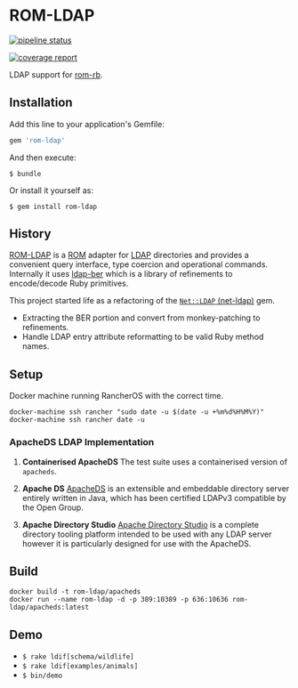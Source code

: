 # ROM-LDAP

[![pipeline status](https://gitlab.com/peterdavidhamilton/rom-ldap/badges/develop/pipeline.svg)](https://gitlab.com/peterdavidhamilton/rom-ldap/commits/develop)

[![coverage report](https://gitlab.com/peterdavidhamilton/rom-ldap/badges/develop/coverage.svg)](https://gitlab.com/peterdavidhamilton/rom-ldap/commits/develop)

LDAP support for [rom-rb][rom-rb].

## Installation

Add this line to your application's Gemfile:

```ruby
gem 'rom-ldap'
```

And then execute:

    $ bundle

Or install it yourself as:

    $ gem install rom-ldap

## History

[ROM-LDAP][rom-ldap] is a [ROM][rom-rb] adapter for [LDAP][ldap] directories and provides a convenient query interface, type coercion and operational commands. Internally it uses [ldap-ber][ldap-ber] which is a library of refinements to encode/decode Ruby primitives.

This project started life as a refactoring of the [`Net::LDAP` (net-ldap)][net-ldap] gem. 

- Extracting the BER portion and convert from monkey-patching to refinements.
- Handle LDAP entry attribute reformatting to be valid Ruby method names.


[ldap-ber]: https://gitlab.com/peterdavidhamilton/ldap-ber
[ldap]: https://ldap.com
[net-ldap]: https://github.com/ruby-ldap/ruby-net-ldap
[rom-ldap]: https://gitlab.com/peterdavidhamilton/rom-ldap
[rom-rb]: https://rom-rb.org



## Setup

Docker machine running RancherOS with the correct time.

    docker-machine ssh rancher "sudo date -u $(date -u +%m%d%H%M%Y)"
    docker-machine ssh rancher date -u

### ApacheDS LDAP Implementation

1. **Containerised ApacheDS**
  The test suite uses a containerised version of `apacheds`. 

1. **Apache DS**
  [ApacheDS](http://directory.apache.org/apacheds/downloads) is an extensible and
  embeddable directory server entirely written in Java, which has been certified LDAPv3
  compatible by the Open Group.

1. **Apache Directory Studio**
  [Apache Directory Studio](http://directory.apache.org/studio/downloads) is a
  complete directory tooling platform intended to be used with any LDAP server
  however it is particularly designed for use with the ApacheDS.


## Build

    docker build -t rom-ldap/apacheds
    docker run --name rom-ldap -d -p 389:10389 -p 636:10636 rom-ldap/apacheds:latest

## Demo

  - `$ rake ldif[schema/wildlife]`
  - `$ rake ldif[examples/animals]`
  - `$ bin/demo`
